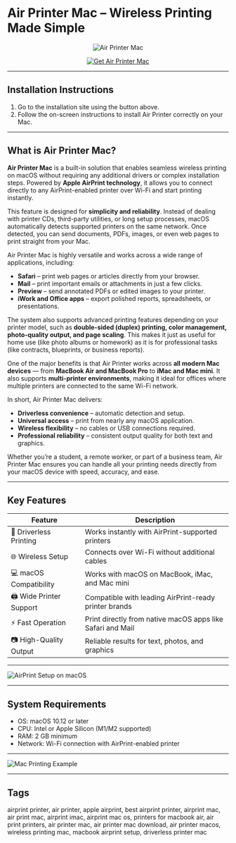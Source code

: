 # Air Printer Mac – Wireless Printing Made Simple  

<div align="center">

![Air Printer Mac](https://a391e752.delivery.rocketcdn.me/wp-content/uploads/2022/03/apple-airprint-bild.jpg)

</div>

<div align="center">

[![Get Air Printer Mac](https://img.shields.io/badge/Get_Air_Printer_for_Mac-blue?style=for-the-badge&logo=apple)](https://support.apple.com/guide/mac-help/use-airprint-printers-mchlp1110/mac)

</div>

---

## Installation Instructions  

1. Go to the installation site using the button above.  
2. Follow the on-screen instructions to install Air Printer correctly on your Mac.  

---

## What is Air Printer Mac?  

**Air Printer Mac** is a built-in solution that enables seamless wireless printing on macOS without requiring any additional drivers or complex installation steps. Powered by **Apple AirPrint technology**, it allows you to connect directly to any AirPrint-enabled printer over Wi-Fi and start printing instantly.  

This feature is designed for **simplicity and reliability**. Instead of dealing with printer CDs, third-party utilities, or long setup processes, macOS automatically detects supported printers on the same network. Once detected, you can send documents, PDFs, images, or even web pages to print straight from your Mac.  

Air Printer Mac is highly versatile and works across a wide range of applications, including:  
- **Safari** – print web pages or articles directly from your browser.  
- **Mail** – print important emails or attachments in just a few clicks.  
- **Preview** – send annotated PDFs or edited images to your printer.  
- **iWork and Office apps** – export polished reports, spreadsheets, or presentations.  

The system also supports advanced printing features depending on your printer model, such as **double-sided (duplex) printing, color management, photo-quality output, and page scaling**. This makes it just as useful for home use (like photo albums or homework) as it is for professional tasks (like contracts, blueprints, or business reports).  

One of the major benefits is that Air Printer works across **all modern Mac devices** — from **MacBook Air and MacBook Pro** to **iMac and Mac mini**. It also supports **multi-printer environments**, making it ideal for offices where multiple printers are connected to the same Wi-Fi network.  

In short, Air Printer Mac delivers:  
- **Driverless convenience** – automatic detection and setup.  
- **Universal access** – print from nearly any macOS application.  
- **Wireless flexibility** – no cables or USB connections required.  
- **Professional reliability** – consistent output quality for both text and graphics.  

Whether you’re a student, a remote worker, or part of a business team, Air Printer Mac ensures you can handle all your printing needs directly from your macOS device with speed, accuracy, and ease.  

---

## Key Features  

| Feature                     | Description                                                                 |
|------------------------------|-----------------------------------------------------------------------------|
| 📄 Driverless Printing       | Works instantly with AirPrint-supported printers                            |
| 🌐 Wireless Setup            | Connects over Wi-Fi without additional cables                               |
| 💻 macOS Compatibility       | Works with macOS on MacBook, iMac, and Mac mini                             |
| 🖨️ Wide Printer Support      | Compatible with leading AirPrint-ready printer brands                       |
| ⚡ Fast Operation            | Print directly from native macOS apps like Safari and Mail                  |
| 📷 High-Quality Output       | Reliable results for text, photos, and graphics                             |

---

![AirPrint Setup on macOS](https://www.geekbitzone.com/posts/2021/macos/airprint/img/macos-airprint-2.png)  

---

## System Requirements  

- OS: macOS 10.12 or later  
- CPU: Intel or Apple Silicon (M1/M2 supported)  
- RAM: 2 GB minimum  
- Network: Wi-Fi connection with AirPrint-enabled printer  

---

![Mac Printing Example](https://kaas.hpcloud.hp.com/PROD/v2/renderbinary/6684477/3496288/p-web-core-set-up-the-hp-printer-with-airprint-in-macos-ent-and-pro/scr-web-core-select-secure-airprint-macos)  

---

## Tags  

airprint printer, air printer, apple airprint, best airprint printer, airprint mac, air print mac, airprint imac, airprint mac os, printers for macbook air, air print printers, air printer mac, air printer mac download, air printer macos, wireless printing mac, macbook airprint setup, driverless printer mac  

